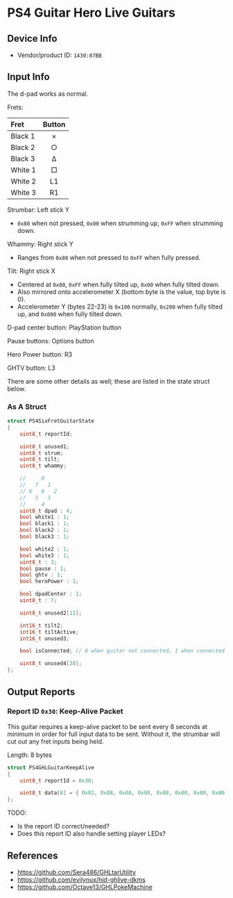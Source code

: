 # PS4 Guitar Hero Live Guitars

## Device Info

- Vendor/product ID: `1430:07BB`

## Input Info

The d-pad works as normal.

Frets:

| Fret    | Button |
| :---    | :---:  |
| Black 1 | ×      |
| Black 2 | ○      |
| Black 3 | Δ      |
| White 1 | □      |
| White 2 | L1     |
| White 3 | R1     |

Strumbar: Left stick Y

- `0x80` when not pressed, `0x00` when strumming up, `0xFF` when strumming down.

Whammy: Right stick Y

- Ranges from `0x80` when not pressed to `0xFF` when fully pressed.

Tilt: Right stick X

- Centered at `0x80`, `0xFF` when fully tilted up, `0x00` when fully tilted down.
- Also mirrored onto accelerometer X (bottom byte is the value, top byte is 0).
- Accelerometer Y (bytes 22-23) is `0x100` normally, `0x200` when fully tilted up, and `0x000` when fully tilted down.

D-pad center button: PlayStation button

Pause buttons: Options button

Hero Power button: R3

GHTV button: L3

There are some other details as well; these are listed in the state struct below.

### As A Struct

```cpp
struct PS4SixFretGuitarState
{
    uint8_t reportId;

    uint8_t unused1;
    uint8_t strum;
    uint8_t tilt;
    uint8_t whammy;

    //     0
    //   7   1
    // 6   8   2
    //   5   3
    //     4
    uint8_t dpad : 4;
    bool white1 : 1;
    bool black1 : 1;
    bool black2 : 1;
    bool black3 : 1;

    bool white2 : 1;
    bool white3 : 1;
    uint8_t : 3;
    bool pause : 1;
    bool ghtv : 1;
    bool heroPower : 1;

    bool dpadCenter : 1;
    uint8_t : 7;

    uint8_t unused2[11];

    int16_t tilt2;
    int16_t tiltActive;
    int16_t unused3;

    bool isConnected; // 0 when guitar not connected, 1 when connected

    uint8_t unused4[38];
};
```

## Output Reports

### Report ID `0x30`: Keep-Alive Packet

This guitar requires a keep-alive packet to be sent every 8 seconds at minimum in order for full input data to be sent. Without it, the strumbar will cut out any fret inputs being held.

Length: 8 bytes

```cpp
struct PS4GHLGuitarKeepAlive
{
    uint8_t reportId = 0x30;

    uint8_t data[8] = { 0x02, 0x08, 0x0A, 0x00, 0x00, 0x00, 0x00, 0x00 };
};
```

TODO:

- Is the report ID correct/needed?
- Does this report ID also handle setting player LEDs?

## References

- https://github.com/Sera486/GHLtarUtility
- https://github.com/evilynux/hid-ghlive-dkms
- https://github.com/Octave13/GHLPokeMachine
